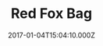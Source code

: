 ---
title: Red Fox Bag
date: 2017-01-04T15:04:10.000Z
price: 0
sales_price: 
categories: ["Accessories"]
image: ["/img/uploads/2017/02/DSC09476.jpg"]
---